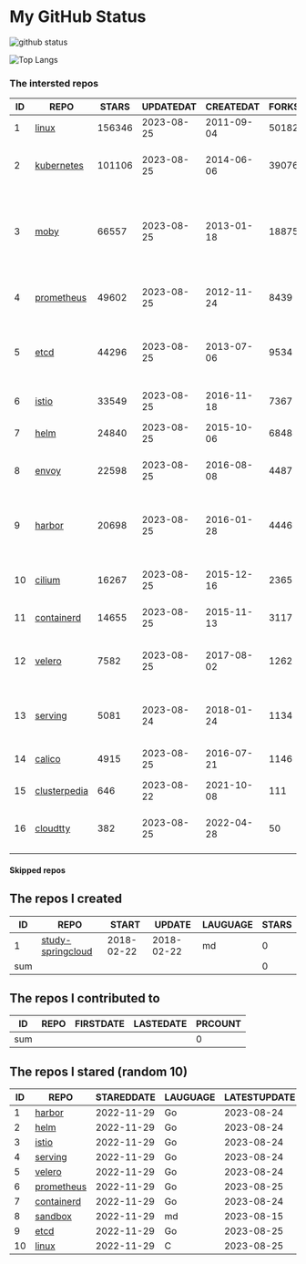 # My GitHub Status

<img src="https://github-readme-stats-1.yihong0618.vercel.app/api?username=daoqingniu&show_icons=true&&&hide_title=true&count_private=true" alt="github status" />

![Top Langs](https://github-readme-stats-1.yihong0618.vercel.app/api/top-langs/?username=daoqingniu&layout=compact)

<!--START_SECTION:github_repos-->
### The intersted repos
| ID |                              REPO                               | STARS  | UPDATEDAT  | CREATEDAT  | FORKSCOUNT |                                              DESCRIPTIONS                                              |
|----|-----------------------------------------------------------------|--------|------------|------------|------------|--------------------------------------------------------------------------------------------------------|
|  1 | [linux](https://github.com/torvalds/linux)                      | 156346 | 2023-08-25 | 2011-09-04 |      50182 | Linux kernel source tree                                                                               |
|  2 | [kubernetes](https://github.com/kubernetes/kubernetes)          | 101106 | 2023-08-25 | 2014-06-06 |      39076 | Production-Grade Container Scheduling and Management                                                   |
|  3 | [moby](https://github.com/moby/moby)                            |  66557 | 2023-08-25 | 2013-01-18 |      18875 | Moby Project - a collaborative project for the container ecosystem to assemble container-based systems |
|  4 | [prometheus](https://github.com/prometheus/prometheus)          |  49602 | 2023-08-25 | 2012-11-24 |       8439 | The Prometheus monitoring system and time series database.                                             |
|  5 | [etcd](https://github.com/etcd-io/etcd)                         |  44296 | 2023-08-25 | 2013-07-06 |       9534 | Distributed reliable key-value store for the most critical data of a distributed system                |
|  6 | [istio](https://github.com/istio/istio)                         |  33549 | 2023-08-25 | 2016-11-18 |       7367 | Connect, secure, control, and observe services.                                                        |
|  7 | [helm](https://github.com/helm/helm)                            |  24840 | 2023-08-25 | 2015-10-06 |       6848 | The Kubernetes Package Manager                                                                         |
|  8 | [envoy](https://github.com/envoyproxy/envoy)                    |  22598 | 2023-08-25 | 2016-08-08 |       4487 | Cloud-native high-performance edge/middle/service proxy                                                |
|  9 | [harbor](https://github.com/goharbor/harbor)                    |  20698 | 2023-08-25 | 2016-01-28 |       4446 | An open source trusted cloud native registry project that stores, signs, and scans content.            |
| 10 | [cilium](https://github.com/cilium/cilium)                      |  16267 | 2023-08-25 | 2015-12-16 |       2365 | eBPF-based Networking, Security, and Observability                                                     |
| 11 | [containerd](https://github.com/containerd/containerd)          |  14655 | 2023-08-25 | 2015-11-13 |       3117 | An open and reliable container runtime                                                                 |
| 12 | [velero](https://github.com/vmware-tanzu/velero)                |   7582 | 2023-08-25 | 2017-08-02 |       1262 | Backup and migrate Kubernetes applications and their persistent volumes                                |
| 13 | [serving](https://github.com/knative/serving)                   |   5081 | 2023-08-24 | 2018-01-24 |       1134 | Kubernetes-based, scale-to-zero, request-driven compute                                                |
| 14 | [calico](https://github.com/projectcalico/calico)               |   4915 | 2023-08-25 | 2016-07-21 |       1146 | Cloud native networking and network security                                                           |
| 15 | [clusterpedia](https://github.com/clusterpedia-io/clusterpedia) |    646 | 2023-08-22 | 2021-10-08 |        111 | The Encyclopedia of Kubernetes clusters                                                                |
| 16 | [cloudtty](https://github.com/cloudtty/cloudtty)                |    382 | 2023-08-25 | 2022-04-28 |         50 | A Friendly Kubernetes CloudShell (Web Terminal) !                                                      |



#### Skipped repos
<!--END_SECTION:github_repos-->

<!--START_SECTION:my_github-->
## The repos I created
| ID  |                                 REPO                                 |   START    |   UPDATE   | LAUGUAGE | STARS |
|-----|----------------------------------------------------------------------|------------|------------|----------|-------|
|   1 | [study-springcloud](https://github.com/daoqingniu/study-springcloud) | 2018-02-22 | 2018-02-22 | md       |     0 |
| sum |                                                                      |            |            |          |     0 |

## The repos I contributed to
| ID  | REPO | FIRSTDATE | LASTEDATE | PRCOUNT |
|-----|------|-----------|-----------|---------|
| sum |      |           |           |       0 |

## The repos I stared (random 10)
| ID |                          REPO                          | STAREDDATE | LAUGUAGE | LATESTUPDATE |
|----|--------------------------------------------------------|------------|----------|--------------|
|  1 | [harbor](https://github.com/goharbor/harbor)           | 2022-11-29 | Go       | 2023-08-24   |
|  2 | [helm](https://github.com/helm/helm)                   | 2022-11-29 | Go       | 2023-08-24   |
|  3 | [istio](https://github.com/istio/istio)                | 2022-11-29 | Go       | 2023-08-24   |
|  4 | [serving](https://github.com/knative/serving)          | 2022-11-29 | Go       | 2023-08-24   |
|  5 | [velero](https://github.com/vmware-tanzu/velero)       | 2022-11-29 | Go       | 2023-08-24   |
|  6 | [prometheus](https://github.com/prometheus/prometheus) | 2022-11-29 | Go       | 2023-08-25   |
|  7 | [containerd](https://github.com/containerd/containerd) | 2022-11-29 | Go       | 2023-08-24   |
|  8 | [sandbox](https://github.com/cncf/sandbox)             | 2022-11-29 | md       | 2023-08-15   |
|  9 | [etcd](https://github.com/etcd-io/etcd)                | 2022-11-29 | Go       | 2023-08-25   |
| 10 | [linux](https://github.com/torvalds/linux)             | 2022-11-29 | C        | 2023-08-25   |

<!--END_SECTION:my_github-->
